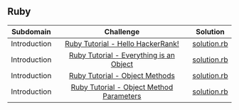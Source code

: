 ## Ruby

| Subdomain |  Challenge |   Solution  |
| :-----: | :-: | :-----: | 
| Introduction | [Ruby Tutorial - Hello HackerRank!](https://github.com/ns8468/HackerRank/tree/main/Ruby/Introduction/Ruby%20Tutorial%20-%20Hello%20HackerRank!)|  [solution.rb](https://github.com/ns8468/HackerRank/blob/main/Ruby/Introduction/Ruby%20Tutorial%20-%20Hello%20HackerRank!/solution.rb)|
| Introduction | [Ruby Tutorial - Everything is an Object](https://github.com/ns8468/HackerRank/tree/main/Ruby/Introduction/Ruby%20Tutorial%20-%20Everything%20is%20an%20Object)|  [solution.rb](https://github.com/ns8468/HackerRank/blob/main/Ruby/Introduction/Ruby%20Tutorial%20-%20Everything%20is%20an%20Object/solution.rb)|
| Introduction | [Ruby Tutorial - Object Methods](https://github.com/ns8468/HackerRank/tree/main/Ruby/Introduction/Ruby%20Tutorial%20-%20Object%20Methods)|  [solution.rb](https://github.com/ns8468/HackerRank/blob/main/Ruby/Introduction/Ruby%20Tutorial%20-%20Object%20Methods/solution.rb)|
| Introduction | [Ruby Tutorial - Object Method Parameters](https://github.com/ns8468/HackerRank/tree/main/Ruby/Introduction/Ruby%20Tutorial%20-%20Object%20Method%20Parameters)|  [solution.rb](https://github.com/ns8468/HackerRank/blob/main/Ruby/Introduction/Ruby%20Tutorial%20-%20Object%20Method%20Parameters/solution.rb)|
